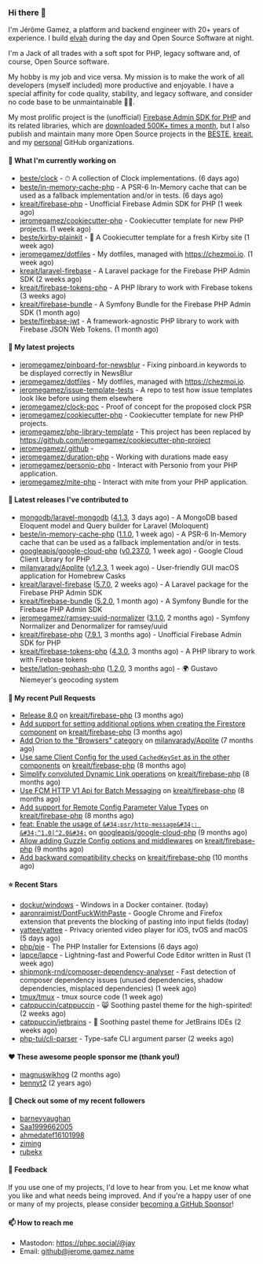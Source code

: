### Hi there 👋

I'm Jérôme Gamez, a platform and backend engineer with 20+ years of experience.
I build [elvah](https://www.elvah.de) during the day and Open Source Software
at night.

I'm a Jack of all trades with a soft spot for PHP, legacy software and,
of course, Open Source software.

My hobby is my job and vice versa. My mission is to make the work of all
developers (myself included) more productive and enjoyable.
I have a special affinity for code quality, stability, and legacy software,
and consider no code base to be unmaintainable 💪🏻.

My most prolific project is the (unofficial)
[Firebase Admin SDK for PHP](https://github.com/kreait/firebase-php) and its
related libraries, which are
[downloaded 500K+ times a month](https://packagist.org/packages/kreait/firebase-php/stats), but I also publish and maintain many more Open Source
projects in the [BESTE](https://github.com/beste),
[kreait](https://github.com/kreait), and my
[personal](https://github.com/jeromegamez) GitHub organizations.

#### 👷 What I'm currently working on

- [beste/clock](https://github.com/beste/clock) - ⏱ A collection of Clock implementations. (6 days ago)
- [beste/in-memory-cache-php](https://github.com/beste/in-memory-cache-php) - A PSR-6 In-Memory cache that can be used as a fallback implementation and/or in tests. (6 days ago)
- [kreait/firebase-php](https://github.com/kreait/firebase-php) - Unofficial Firebase Admin SDK for PHP (1 week ago)
- [jeromegamez/cookiecutter-php](https://github.com/jeromegamez/cookiecutter-php) - Cookiecutter template for new PHP projects. (1 week ago)
- [beste/kirby-plainkit](https://github.com/beste/kirby-plainkit) - 🍪 A Cookiecutter template for a fresh Kirby site (1 week ago)
- [jeromegamez/dotfiles](https://github.com/jeromegamez/dotfiles) - My dotfiles, managed with https://chezmoi.io. (1 week ago)
- [kreait/laravel-firebase](https://github.com/kreait/laravel-firebase) - A Laravel package for the Firebase PHP Admin SDK (2 weeks ago)
- [kreait/firebase-tokens-php](https://github.com/kreait/firebase-tokens-php) - A PHP library to work with Firebase tokens (3 weeks ago)
- [kreait/firebase-bundle](https://github.com/kreait/firebase-bundle) - A Symfony Bundle for the Firebase PHP Admin SDK (1 month ago)
- [beste/firebase-jwt](https://github.com/beste/firebase-jwt) - A framework-agnostic PHP library to work with Firebase JSON Web Tokens. (1 month ago)

#### 🌱 My latest projects

- [jeromegamez/pinboard-for-newsblur](https://github.com/jeromegamez/pinboard-for-newsblur) - Fixing pinboard.in keywords to be displayed correctly in NewsBlur
- [jeromegamez/dotfiles](https://github.com/jeromegamez/dotfiles) - My dotfiles, managed with https://chezmoi.io.
- [jeromegamez/issue-template-tests](https://github.com/jeromegamez/issue-template-tests) - A repo to test how issue templates look like before using them elsewhere
- [jeromegamez/clock-poc](https://github.com/jeromegamez/clock-poc) - Proof of concept for the proposed clock PSR
- [jeromegamez/cookiecutter-php](https://github.com/jeromegamez/cookiecutter-php) - Cookiecutter template for new PHP projects.
- [jeromegamez/php-library-template](https://github.com/jeromegamez/php-library-template) - This project has been replaced by https://github.com/jeromegamez/cookiecutter-php-project
- [jeromegamez/.github](https://github.com/jeromegamez/.github) - 
- [jeromegamez/duration-php](https://github.com/jeromegamez/duration-php) - Working with durations made easy
- [jeromegamez/personio-php](https://github.com/jeromegamez/personio-php) - Interact with Personio from your PHP application.
- [jeromegamez/mite-php](https://github.com/jeromegamez/mite-php) - Interact with mite from your PHP application.

#### 🔭 Latest releases I've contributed to

- [mongodb/laravel-mongodb](https://github.com/mongodb/laravel-mongodb) ([4.1.3](https://github.com/mongodb/laravel-mongodb/releases/tag/4.1.3), 3 days ago) - A MongoDB based Eloquent model and Query builder for Laravel (Moloquent)
- [beste/in-memory-cache-php](https://github.com/beste/in-memory-cache-php) ([1.1.0](https://github.com/beste/in-memory-cache-php/releases/tag/1.1.0), 1 week ago) - A PSR-6 In-Memory cache that can be used as a fallback implementation and/or in tests.
- [googleapis/google-cloud-php](https://github.com/googleapis/google-cloud-php) ([v0.237.0](https://github.com/googleapis/google-cloud-php/releases/tag/v0.237.0), 1 week ago) - Google Cloud Client Library for PHP
- [milanvarady/Applite](https://github.com/milanvarady/Applite) ([v1.2.3](https://github.com/milanvarady/Applite/releases/tag/v1.2.3), 1 week ago) - User-friendly GUI macOS application for Homebrew Casks
- [kreait/laravel-firebase](https://github.com/kreait/laravel-firebase) ([5.7.0](https://github.com/kreait/laravel-firebase/releases/tag/5.7.0), 2 weeks ago) - A Laravel package for the Firebase PHP Admin SDK
- [kreait/firebase-bundle](https://github.com/kreait/firebase-bundle) ([5.2.0](https://github.com/kreait/firebase-bundle/releases/tag/5.2.0), 1 month ago) - A Symfony Bundle for the Firebase PHP Admin SDK
- [jeromegamez/ramsey-uuid-normalizer](https://github.com/jeromegamez/ramsey-uuid-normalizer) ([3.1.0](https://github.com/jeromegamez/ramsey-uuid-normalizer/releases/tag/3.1.0), 2 months ago) - Symfony Normalizer and Denormalizer for ramsey/uuid
- [kreait/firebase-php](https://github.com/kreait/firebase-php) ([7.9.1](https://github.com/kreait/firebase-php/releases/tag/7.9.1), 3 months ago) - Unofficial Firebase Admin SDK for PHP
- [kreait/firebase-tokens-php](https://github.com/kreait/firebase-tokens-php) ([4.3.0](https://github.com/kreait/firebase-tokens-php/releases/tag/4.3.0), 3 months ago) - A PHP library to work with Firebase tokens
- [beste/latlon-geohash-php](https://github.com/beste/latlon-geohash-php) ([1.2.0](https://github.com/beste/latlon-geohash-php/releases/tag/1.2.0), 3 months ago) - 🌍 Gustavo Niemeyer&#39;s geocoding system

#### 🔨 My recent Pull Requests

- [Release 8.0](https://github.com/kreait/firebase-php/pull/847) on [kreait/firebase-php](https://github.com/kreait/firebase-php) (3 months ago)
- [Add support for setting additional options when creating the Firestore component](https://github.com/kreait/firebase-php/pull/840) on [kreait/firebase-php](https://github.com/kreait/firebase-php) (3 months ago)
- [Add Orion to the &#34;Browsers&#34; category](https://github.com/milanvarady/Applite/pull/21) on [milanvarady/Applite](https://github.com/milanvarady/Applite) (7 months ago)
- [Use same Client Config for the used `CachedKeySet` as in the other components](https://github.com/kreait/firebase-php/pull/813) on [kreait/firebase-php](https://github.com/kreait/firebase-php) (8 months ago)
- [Simplify convoluted Dynamic Link operations](https://github.com/kreait/firebase-php/pull/810) on [kreait/firebase-php](https://github.com/kreait/firebase-php) (8 months ago)
- [Use FCM HTTP V1 Api for Batch Messaging](https://github.com/kreait/firebase-php/pull/805) on [kreait/firebase-php](https://github.com/kreait/firebase-php) (8 months ago)
- [Add support for Remote Config Parameter Value Types](https://github.com/kreait/firebase-php/pull/801) on [kreait/firebase-php](https://github.com/kreait/firebase-php) (8 months ago)
- [feat: Enable the usage of `&#34;psr/http-message&#34;: &#34;^1.0|^2.0&#34;`](https://github.com/googleapis/google-cloud-php/pull/6338) on [googleapis/google-cloud-php](https://github.com/googleapis/google-cloud-php) (9 months ago)
- [Allow adding Guzzle Config options and middlewares](https://github.com/kreait/firebase-php/pull/799) on [kreait/firebase-php](https://github.com/kreait/firebase-php) (9 months ago)
- [Add backward compatibility checks](https://github.com/kreait/firebase-php/pull/792) on [kreait/firebase-php](https://github.com/kreait/firebase-php) (10 months ago)

#### ⭐ Recent Stars

- [dockur/windows](https://github.com/dockur/windows) - Windows in a Docker container. (today)
- [aaronraimist/DontFuckWithPaste](https://github.com/aaronraimist/DontFuckWithPaste) - Google Chrome and Firefox extension that prevents the blocking of pasting into input fields (today)
- [yattee/yattee](https://github.com/yattee/yattee) - Privacy oriented video player for iOS, tvOS and macOS (5 days ago)
- [php/pie](https://github.com/php/pie) - The PHP Installer for Extensions (6 days ago)
- [lapce/lapce](https://github.com/lapce/lapce) - Lightning-fast and Powerful Code Editor written in Rust (1 week ago)
- [shipmonk-rnd/composer-dependency-analyser](https://github.com/shipmonk-rnd/composer-dependency-analyser) - Fast detection of composer dependency issues (unused dependencies, shadow dependencies, misplaced dependencies) (1 week ago)
- [tmux/tmux](https://github.com/tmux/tmux) - tmux source code (1 week ago)
- [catppuccin/catppuccin](https://github.com/catppuccin/catppuccin) - 😸 Soothing pastel theme for the high-spirited! (2 weeks ago)
- [catppuccin/jetbrains](https://github.com/catppuccin/jetbrains) - 🧠 Soothing pastel theme for JetBrains IDEs (2 weeks ago)
- [php-tui/cli-parser](https://github.com/php-tui/cli-parser) - Type-safe CLI argument parser (2 weeks ago)

#### ❤️ These awesome people sponsor me (thank you!)

- [magnuswikhog](https://github.com/magnuswikhog) (2 months ago)
- [bennyt2](https://github.com/bennyt2) (2 years ago)

#### 👯 Check out some of my recent followers

- [barneyvaughan](https://github.com/barneyvaughan)
- [Saa1999662005](https://github.com/Saa1999662005)
- [ahmedatef16101998](https://github.com/ahmedatef16101998)
- [ziming](https://github.com/ziming)
- [rubekx](https://github.com/rubekx)

#### 💬 Feedback

If you use one of my projects, I'd love to hear from you. Let me know what you
like and what needs being improved. And if you're a happy user of one or
many of my projects, please consider
[becoming a GitHub Sponsor](https://github.com/sponsors/jeromegamez)!

#### 📫 How to reach me

- Mastodon: https://phpc.social/@jay
- Email: github@jerome.gamez.name
